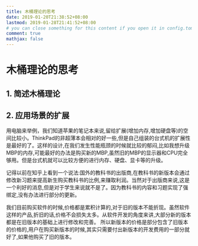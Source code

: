 ```yaml
---
title: 木桶理论的思考
date: 2019-01-20T21:38:52+08:00
lastmod: 2019-01-28T21:41:52+08:00
# you can close something for this content if you open it in config.toml.
comment: true
mathjax: false
---
```


# 木桶理论的思考

## 1. 简述木桶理论

## 2. 应用场景的扩展

用电脑来举例，我们知道苹果的笔记本来说,留给扩展(增加内存,增加硬盘等)的空间比较小。ThinkPad的非超薄本会相对的好一些,但是自己组装的台式机的扩展性是最好的了。这样的设计,在我们发生性能瓶颈的时候就比较的郁闷,比如我想升级MBP的内存,可能最好的办法是购买新的MBP,虽然旧的MBP的显示器和CPU完全够用。但是台式机就可以比较方便的进行内存、硬盘、显卡等的升级。

记得以前在知乎上看到一个说法:国外的教科书的出版商,在教科书的新版本会通过修改新习题来提高新生购买教科书的比例,来赚取利润。当然对于出版商来说,这是一个利好的消息,但是对于学生来说就不是了。因为教科书的内容和习题实现了强绑定,没有办法进行部分的更新。

我们目前购买软件的时候,价格都是累积计算的,对于旧的版本不能折现。虽然软件这样的产品,折旧的话,价格不会损失太多。从软件开发的角度来讲,大部分新的版本都是在旧版本的基础上进行修改和完善。
所以新版本的价格是部分包含了旧版本的价格的,用户在购买新版本的时候,其实只需要付出新版本的开发费用的一部分就好了,如果他购买了旧的版本。


